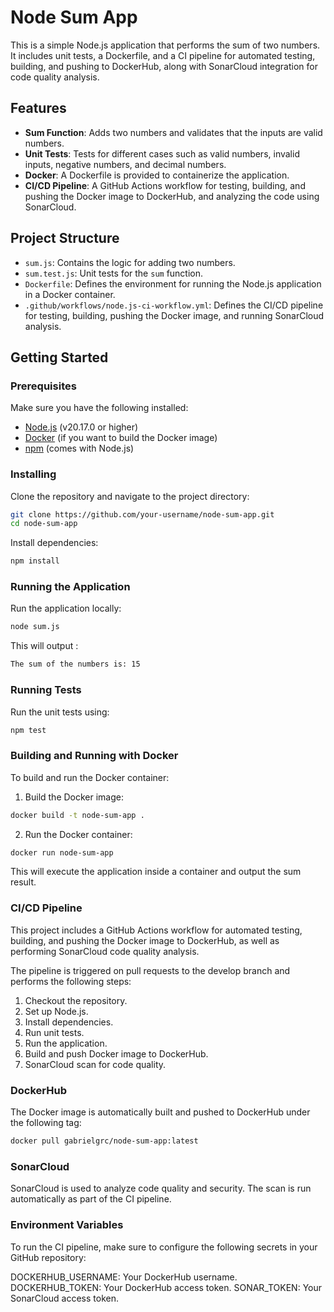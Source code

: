 # Node Sum App

This is a simple Node.js application that performs the sum of two numbers. It includes unit tests, a Dockerfile, and a CI pipeline for automated testing, building, and pushing to DockerHub, along with SonarCloud integration for code quality analysis.

## Features

- **Sum Function**: Adds two numbers and validates that the inputs are valid numbers.
- **Unit Tests**: Tests for different cases such as valid numbers, invalid inputs, negative numbers, and decimal numbers.
- **Docker**: A Dockerfile is provided to containerize the application.
- **CI/CD Pipeline**: A GitHub Actions workflow for testing, building, and pushing the Docker image to DockerHub, and analyzing the code using SonarCloud.

## Project Structure

- `sum.js`: Contains the logic for adding two numbers.
- `sum.test.js`: Unit tests for the `sum` function.
- `Dockerfile`: Defines the environment for running the Node.js application in a Docker container.
- `.github/workflows/node.js-ci-workflow.yml`: Defines the CI/CD pipeline for testing, building, pushing the Docker image, and running SonarCloud analysis.

## Getting Started

### Prerequisites

Make sure you have the following installed:

- [Node.js](https://nodejs.org/en/download/) (v20.17.0 or higher)
- [Docker](https://docs.docker.com/get-docker/) (if you want to build the Docker image)
- [npm](https://www.npmjs.com/get-npm) (comes with Node.js)

### Installing

Clone the repository and navigate to the project directory:

```bash
git clone https://github.com/your-username/node-sum-app.git
cd node-sum-app
```

Install dependencies:

```bash
npm install
```

### Running the Application

Run the application locally:

```bash
node sum.js
```

This will output :

```bash
The sum of the numbers is: 15
```

### Running Tests

Run the unit tests using:

```bash
npm test
```

### Building and Running with Docker

To build and run the Docker container:

1. Build the Docker image:

```bash
docker build -t node-sum-app .
```

2. Run the Docker container:

```bash
docker run node-sum-app
```

This will execute the application inside a container and output the sum result.

### CI/CD Pipeline

This project includes a GitHub Actions workflow for automated testing, building, and pushing the Docker image to DockerHub, as well as performing SonarCloud code quality analysis.

The pipeline is triggered on pull requests to the develop branch and performs the following steps:

1. Checkout the repository.
2. Set up Node.js.
3. Install dependencies.
4. Run unit tests.
5. Run the application.
6. Build and push Docker image to DockerHub.
7. SonarCloud scan for code quality.

### DockerHub

The Docker image is automatically built and pushed to DockerHub under the following tag:

```bash
docker pull gabrielgrc/node-sum-app:latest
```

### SonarCloud

SonarCloud is used to analyze code quality and security. The scan is run automatically as part of the CI pipeline.

### Environment Variables

To run the CI pipeline, make sure to configure the following secrets in your GitHub repository:

DOCKERHUB_USERNAME: Your DockerHub username.
DOCKERHUB_TOKEN: Your DockerHub access token.
SONAR_TOKEN: Your SonarCloud access token.
